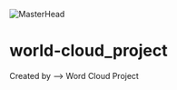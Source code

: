 ![MasterHead](https://github.com/prince-chhirolya/prince-chhirolya/blob/main/world-cloud-project.png)

# world-cloud_project
Created by --> Word Cloud Project 
